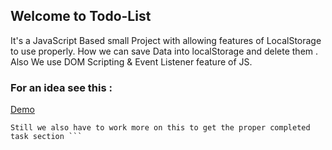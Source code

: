 ## Welcome to Todo-List 

It's a JavaScript Based small Project with allowing features of LocalStorage to use properly. How we can save Data into localStorage and delete them . Also We use DOM Scripting & Event Listener feature of JS. 

### For an idea see this : 
[Demo](https://susanta96.github.io/Todo-list-JS) 


``` 
Still we also have to work more on this to get the proper completed task section ```






